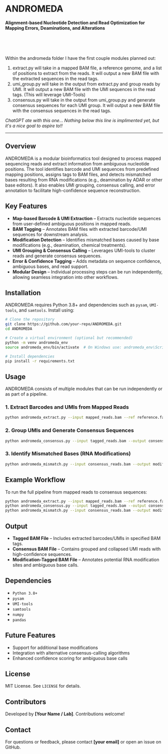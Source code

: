 # ANDROMEDA
**Alignment-based Nucleotide Detection and Read Optimization for Mapping Errors, Deaminations, and Alterations**

<br>
<br>
<br>

Within the andromeda folder I have the first couple modules planned out:
1. extract.py will take in a mapped BAM file, a reference genome, and a list of positions to extract from the reads. It will output a new BAM file with the extracted sequences in the read tags.
2. umi_group.py will take in the output from extract.py and group reads by UMI. It will output a new BAM file with the UMI sequences in the read tags. (This will leverage UMI-Tools)
3. consensus.py will take in the output from umi_group.py and generate consensus sequences for each UMI group. It will output a new BAM file with the consensus sequences in the read tags.

*ChatGPT ate with this one... Nothing below this line is implimented yet, but it's a nice goal to aspire to!!*
***


## Overview
ANDROMEDA is a modular bioinformatics tool designed to process mapped sequencing reads and extract information from ambiguous nucleotide positions. The tool identifies barcode and UMI sequences from predefined mapping positions, assigns tags to BAM files, and detects mismatched bases resulting from RNA modifications (e.g., deamination by ADAR or other base editors). It also enables UMI grouping, consensus calling, and error annotation to facilitate high-confidence sequence reconstruction.


## Key Features
- **Map-based Barcode & UMI Extraction** – Extracts nucleotide sequences from user-defined ambiguous positions in mapped reads.
- **BAM Tagging** – Annotates BAM files with extracted barcode/UMI sequences for downstream analysis.
- **Modification Detection** – Identifies mismatched bases caused by base modifications (e.g., deamination, chemical treatments).
- **UMI Grouping & Consensus Calling** – Leverages UMI-tools to cluster reads and generate consensus sequences.
- **Error & Confidence Tagging** – Adds metadata on sequence confidence, ambiguous bases, and read support.
- **Modular Design** – Individual processing steps can be run independently, allowing seamless integration into other workflows.

## Installation
ANDROMEDA requires Python 3.8+ and dependencies such as `pysam`, `UMI-tools`, and `samtools`. Install using:

```bash
# Clone the repository
git clone https://github.com/your-repo/ANDROMEDA.git
cd ANDROMEDA

# Create a virtual environment (optional but recommended)
python -m venv andromeda_env
source andromeda_env/bin/activate  # On Windows use: andromeda_env\Scripts\activate

# Install dependencies
pip install -r requirements.txt
```

## Usage
ANDROMEDA consists of multiple modules that can be run independently or as part of a pipeline.

### 1. Extract Barcodes and UMIs from Mapped Reads
```bash
python andromeda_extract.py --input mapped_reads.bam --ref reference.fasta --output tagged_reads.bam
```

### 2. Group UMIs and Generate Consensus Sequences
```bash
python andromeda_consensus.py --input tagged_reads.bam --output consensus_reads.bam
```

### 3. Identify Mismatched Bases (RNA Modifications)
```bash
python andromeda_mismatch.py --input consensus_reads.bam --output modified_reads.bam
```

## Example Workflow
To run the full pipeline from mapped reads to consensus sequences:
```bash
python andromeda_extract.py --input mapped_reads.bam --ref reference.fasta --output tagged_reads.bam
python andromeda_consensus.py --input tagged_reads.bam --output consensus_reads.bam
python andromeda_mismatch.py --input consensus_reads.bam --output modified_reads.bam
```

## Output
- **Tagged BAM File** – Includes extracted barcodes/UMIs in specified BAM tags.
- **Consensus BAM File** – Contains grouped and collapsed UMI reads with high-confidence sequences.
- **Modification-Tagged BAM File** – Annotates potential RNA modification sites and ambiguous base calls.

## Dependencies
- `Python 3.8+`
- `pysam`
- `UMI-tools`
- `samtools`
- `numpy`
- `pandas`

## Future Features
- Support for additional base modifications
- Integration with alternative consensus-calling algorithms
- Enhanced confidence scoring for ambiguous base calls

## License
MIT License. See `LICENSE` for details.

## Contributors
Developed by **[Your Name / Lab]**. Contributions welcome!

## Contact
For questions or feedback, please contact **[your email]** or open an issue on GitHub.
